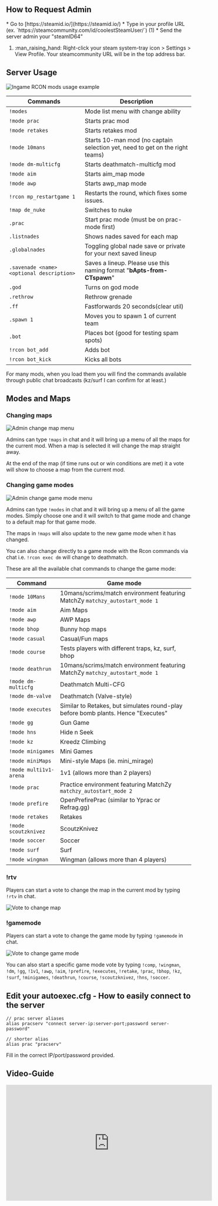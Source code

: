 ## How to Request Admin
<div class="annotate" markdown>
* Go to [https://steamid.io/](https://steamid.io/) 
* Type in your profile URL (ex. `https://steamcommunity.com/id/coolestSteamUser/`) (1)
* Send the server admin your "steamID64"

</div>

1.  :man_raising_hand: Right-click your steam system-tray icon > Settings > View Profile. Your steamcommunity URL will be in the top address bar.

## Server Usage

![Ingame RCON mods usage example](https://raw.githubusercontent.com/mavproductions/cs2-modded-server/assets/assets/rcon-exec-examples.png)

| Commands | Description                                        |
| ---------------------- | ------------------------------------ |
| `!modes`                 | Mode list menu with change ability   |
| `!mode prac`             | Starts prac mod |
| `!mode retakes`          | Starts retakes mod |
| `!mode 10mans`           | Starts 10-man mod (no captain selection yet, need to get on the right teams) |
| `!mode dm-multicfg`      | Starts deathmatch-multicfg mod |
| `!mode aim`              | Starts aim_map mode |
| `!mode awp`              | Starts awp_map mode |
| `!rcon mp_restartgame 1` | Restarts the round, which fixes some issues. |
| `!map de_nuke`           | Switches to nuke |
| `.prac`                  | Start prac mode (must be on prac-mode first) |
| `.listnades`             | Shows nades saved for each map |
| `.globalnades`           | Toggling global nade save or private for your next saved lineup |
| `.savenade <name> <optional description>` |  Saves a lineup. Please use this naming format "**bApts-from-CTspawn**" |
| `.god`                   | Turns on god mode |
| `.rethrow`               | Rethrow grenade |
| `.ff`                    | Fastforwards 20 seconds(clear util) |
| `.spawn 1`               | Moves you to spawn 1 of current team |
| `.bot`                   | Places bot (good for testing spam spots) |
| `!rcon bot_add`          | Adds bot |
| `!rcon bot_kick`         | Kicks all bots |

For many mods, when you load them you will find the commands available through public chat broadcasts (kz/surf I can confirm for at least.)

## Modes and Maps
### Changing maps

<img alt="Admin change map menu" src="https://github.com/mavproductions/cs2-modded-server/blob/assets/assets/admin-maps.png?raw=true&sanitize=true">

Admins can type `!maps` in chat and it will bring up a menu of all the maps for the current mod. When a map is selected it will change the map straight away.

At the end of the map (if time runs out or win conditions are met) it a vote will show to choose a map from the current mod.

### Changing game modes

<img alt="Admin change game mode menu" src="https://github.com/mavproductions/cs2-modded-server/blob/assets/assets/admin-modes.png?raw=true&sanitize=true">

Admins can type `!modes` in chat and it will bring up a menu of all the game modes. Simply choose one and it will switch to that game mode and change to a default map for that game mode.

The maps in `!maps` will also update to the new game mode when it has changed.

You can also change directly to a game mode with the Rcon commands via chat i.e. `!rcon exec dm` will change to deathmatch.

These are all the available chat commands to change the game mode:

| Command                   | Game mode                                                                         |
| ------------------------- | --------------------------------------------------------------------------------- |
| `!mode 10Mans`       | 10mans/scrims/match environment featuring MatchZy `matchzy_autostart_mode 1`      |
| `!mode aim`          | Aim Maps                                                                          |
| `!mode awp`          | AWP Maps                                                                          |
| `!mode bhop`         | Bunny hop maps                                                                    |
| `!mode casual`       | Casual/Fun maps                                                                   |
| `!mode course`       | Tests players with different traps, kz, surf, bhop                                |
| `!mode deathrun`     | 10mans/scrims/match environment featuring MatchZy `matchzy_autostart_mode 1`      |
| `!mode dm-multicfg`  | Deathmatch Multi-CFG                                                              |
| `!mode dm-valve`     | Deathmatch (Valve-style)                                                          |
| `!mode executes`     | Similar to Retakes, but simulates round-play before bomb plants. Hence "Executes" |
| `!mode gg`           | Gun Game                                                                          |
| `!mode hns`          | Hide n Seek                                                                       |
| `!mode kz`           | Kreedz Climbing                                                                   |
| `!mode minigames`    | Mini Games                                                                        |
| `!mode miniMaps`     | Mini-style Maps (ie. mini_mirage)                                                 |
| `!mode multi1v1-arena`    | 1v1 (allows more than 2 players)                                             |
| `!mode prac`         | Practice environment featuring MatchZy `matchzy_autostart_mode 2`                 |
| `!mode prefire`      | OpenPrefirePrac (similar to Yprac or Refrag.gg)                                   |
| `!mode retakes`      | Retakes                                                                           |
| `!mode scoutzknivez` | ScoutzKnivez                                                                      |
| `!mode soccer`       | Soccer                                                                            |
| `!mode surf`         | Surf                                                                              |
| `!mode wingman`      | Wingman (allows more than 4 players)                                              |

### !rtv

Players can start a vote to change the map in the current mod by typing `!rtv` in chat.

<img alt="Vote to change map" src="https://github.com/mavproductions/cs2-modded-server/blob/assets/assets/rtv.png?raw=true&sanitize=true">

### !gamemode

Players can start a vote to change the game mode by typing `!gamemode` in chat.

<img alt="Vote to change game mode" src="https://github.com/mavproductions/cs2-modded-server/blob/assets/assets/vote-gamemode.png?raw=true&sanitize=true">

You can also start a specific game mode vote by typing `!comp`, `!wingman`, `!dm`, `!gg`, `!1v1`, `!awp`, `!aim`, `!prefire`, `!executes`, `!retake`, `!prac`, `!bhop`, `!kz`, `!surf`, `!minigames`, `!deathrun`, `!course`, `!scoutzknivez`, `!hns`, `!soccer`.


## Edit your autoexec.cfg - How to easily connect to the server
```
// prac server aliases
alias pracserv "connect server-ip:server-port;password server-password"

// shorter alias
alias prac "pracserv"
```
Fill in the correct IP/port/password provided.

## Video-Guide
<iframe width="560" height="315" src="https://www.youtube.com/embed/mswWAb8vW4A?si=3oY4Pzpb_UynSLB9" title="YouTube video player" frameborder="0" allow="accelerometer; autoplay; clipboard-write; encrypted-media; gyroscope; picture-in-picture; web-share" referrerpolicy="strict-origin-when-cross-origin" allowfullscreen></iframe>